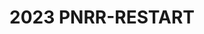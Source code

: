 ---
title: 2023 PNRR-RESTART
summary: RESearch and innovation on future Telecommunications systems and networks, to make Italy more smART
# summary: 
tags:
  - 5G/6G
  - high-capacity fixed infrastructures
  - IoT
  - Edge
  - Edge2Cloud
  # - Human-centered AI
  # - Pervasive AI 
  # - Symbolic AI
  # - Robustness
  # - Edge
  # - Sustainable
  # - Resilient
  # - Resource-efficient
  # - Green AI


# Optional external URL for project (replaces project detail page).
external_link: https://www.fondazione-restart.it/project/

image:
  
  preview_only: false
  caption: ''
  # The focal point options are Smart, Center, TopLeft, Top, TopRight, Left, Right, BottomLeft, Bottom, BottomRight
  focal_point: Smart
---